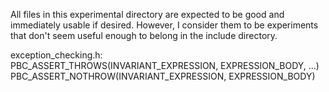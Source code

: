 All files in this experimental directory are expected to be good and immediately usable if desired.  However, I consider them to be experiments that don't seem useful enough to belong in the include directory.

exception_checking.h:<br/>
  PBC_ASSERT_THROWS(INVARIANT_EXPRESSION, EXPRESSION_BODY, ...)<br/>
  PBC_ASSERT_NOTHROW(INVARIANT_EXPRESSION, EXPRESSION_BODY)
